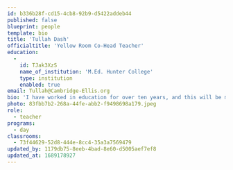 ```yaml
---
id: b336b28f-cd15-4cb8-92b9-d5422addeb44
published: false
blueprint: people
template: bio
title: 'Tullah Dash'
officialtitle: 'Yellow Room Co-Head Teacher'
education:
  -
    id: TJak3XzS
    name_of_institution: 'M.Ed. Hunter College'
    type: institution
    enabled: true
email: Tullah@Cambridge-Ellis.org
bio: 'I have worked in education for over ten years, and this will be my seventh year working in early childhood. I studied anti-bias education and progressive pedagogy while earning my Master’s Degree at Hunter College in New York City. When working with toddlers I enjoy providing ample opportunity for exploring open-ended materials and the natural environment, as well as giving much time and energy to nurturing the children’s social emotional development and communication skills. Outside of school I am a mother to a three year old, a writer, and a dancer. I enjoy going on bike rides with my family, writing and illustrating children’s books, and being involved in social justice work.'
photo: 83fbb7b2-268a-44fe-abb2-f9498698a179.jpeg
role:
  - teacher
programs:
  - day
classrooms:
  - 73f44629-52d8-444e-8cc4-35a3a7569479
updated_by: 1179db75-8eeb-4bad-8e60-d5005aef7ef8
updated_at: 1689178927
---
```

